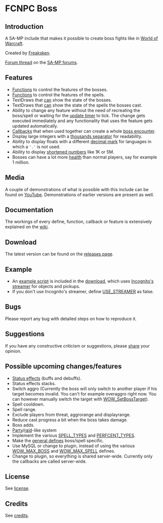 FCNPC Boss
==========

Introduction
------------

A SA-MP include that makes it possible to create boss fights like in [World of Warcraft](https://worldofwarcraft.com/en-us/start).

Created by [Freaksken](http://forum.sa-mp.com/member.php?u=46764).

[Forum thread](http://forum.sa-mp.com/showthread.php?p=3733074) on the [SA-MP forums](http://forum.sa-mp.com/).

Features
--------

- [Functions](../../wiki/Boss-functions) to control the features of the bosses.
- [Functions](../../wiki/Spell-functions) to control the features of the spells.
- TextDraws that [can](../../wiki/Boss-functions#wow_setbossdisplayrange) show the state of the bosses.
- TextDraws that [can](../../wiki/Boss-functions#wow_setbossdisplayrange) show the state of the spells the bosses cast.
- Ability to change any feature without the need of recreating the boss/spell or waiting for the [update timer](../../wiki/General-defines#wow_update_time) to tick. The change gets executed immediately and any functionality that uses the feature gets updated automatically.
- [Callbacks](../../wiki/Callbacks) that when used together can create a whole [boss encounter](./example/WOWExample.pwn#L192).
- Display large integers with a [thousands separator](../../wiki/General-defines#wow_decimal_mark) for readability.
- Ability to display floats with a different [decimal mark](../../wiki/General-defines#wow_decimal_mark) for languages in which a `'.'` is not used.
- Ability to display [shortened numbers](../../wiki/General-defines#wow_shorten_health) like 1K or 5M.
- Bosses can have a lot more [health](../../wiki/Boss-functions#wow_setbossmaxhealth) than normal players, say for example 1 million.

Media
-----

A couple of demonstrations of what is possible with this include can be found on [YouTube](https://www.youtube.com/watch?v=SFhR3oi12oY&list=PLoh7sSsjdgnS3PPWbZ350A5eUo2HuyoTc&index=3). Demonstrations of earlier versions are present as well.

Documentation
-------------

The workings of every define, function, callback or feature is extensively explained on the [wiki](../../wiki).

Download
--------
The latest version can be found on the [releases page](../../releases).

Example
-------

- An [example script](./example/WOWExample.pwn) is included in the [download](../../releases), which uses [Incognito's streamer](http://forum.sa-mp.com/showthread.php?t=102865) for objects and pickups.
- If you don't use Incognito's streamer, define [USE_STREAMER](./example/WOWExample.pwn#L23) as false.

Bugs
----

Please report any bug with detailed steps on how to reproduce it.

Suggestions
-----------

If you have any constructive criticism or suggestions, please [share](http://forum.sa-mp.com/showthread.php?p=3733074) your opinion.

Possible upcoming changes/features
----------------------------------

- [Status effects](https://en.wikipedia.org/wiki/Status_effect) (buffs and debuffs).
- Status effects stacks.
- Switch aggro (Currently the boss will only switch to another player if his target becomes invalid. You can't for example overaggro right now. You can however manually switch the target with [WOW_SetBossTarget](../../wiki/Boss-functions#wow_setbosstarget)).
- Spell cooldown.
- Spell range.
- Exclude players from threat, aggrorange and displayrange.
- Reduce cast progress a bit when the boss takes damage.
- Boss adds.
- [Party](http://wowwiki.wikia.com/wiki/Party)/[raid](http://wowwiki.wikia.com/wiki/Raid_group)-like system
- Implement the various [SPELL_TYPES](../../wiki/Spell-types) and [PERFCENT_TYPES](../../wiki/Percent-types).
- Make the [general defines](../../wiki/General-defines) boss/spell specific.
- Use MySQL or change to plugin, instead of using the various [WOW_MAX_BOSS](../../wiki/Boss-defines) and [WOW_MAX_SPELL](../../wiki/Spell-defines) defines.
- Change to plugin, so everything is shared server-wide. Currently only the callbacks are called server-wide.

License
-------

See [license](./LICENSE.md).

Credits
-------

See [credits](./CREDITS.md).